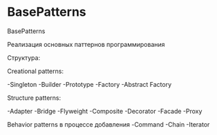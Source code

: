 # BasePatterns

BasePatterns

Реализация основных паттернов программирования 

Структура:

Creational patterns:

-Singleton
-Builder
-Prototype
-Factory
-Abstract Factory

Structure patterns:

-Adapter 
-Bridge
-Flyweight
-Composite
-Decorator
-Facade
-Proxy


Behavior patterns в процессе добавления
-Command
-Chain
-Iterator
